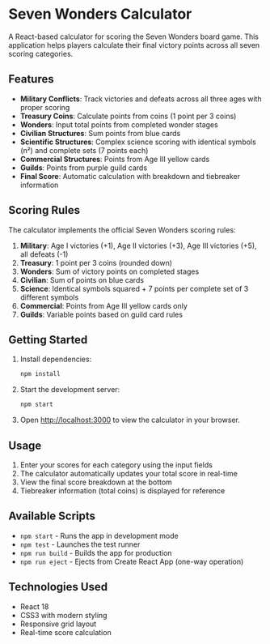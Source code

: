 # Seven Wonders Calculator

A React-based calculator for scoring the Seven Wonders board game. This application helps players calculate their final victory points across all seven scoring categories.

## Features

- **Military Conflicts**: Track victories and defeats across all three ages with proper scoring
- **Treasury Coins**: Calculate points from coins (1 point per 3 coins)
- **Wonders**: Input total points from completed wonder stages
- **Civilian Structures**: Sum points from blue cards
- **Scientific Structures**: Complex science scoring with identical symbols (n²) and complete sets (7 points each)
- **Commercial Structures**: Points from Age III yellow cards
- **Guilds**: Points from purple guild cards
- **Final Score**: Automatic calculation with breakdown and tiebreaker information

## Scoring Rules

The calculator implements the official Seven Wonders scoring rules:

1. **Military**: Age I victories (+1), Age II victories (+3), Age III victories (+5), all defeats (-1)
2. **Treasury**: 1 point per 3 coins (rounded down)
3. **Wonders**: Sum of victory points on completed stages
4. **Civilian**: Sum of points on blue cards
5. **Science**: Identical symbols squared + 7 points per complete set of 3 different symbols
6. **Commercial**: Points from Age III yellow cards only
7. **Guilds**: Variable points based on guild card rules

## Getting Started

1. Install dependencies:
   ```bash
   npm install
   ```

2. Start the development server:
   ```bash
   npm start
   ```

3. Open [http://localhost:3000](http://localhost:3000) to view the calculator in your browser.

## Usage

1. Enter your scores for each category using the input fields
2. The calculator automatically updates your total score in real-time
3. View the final score breakdown at the bottom
4. Tiebreaker information (total coins) is displayed for reference

## Available Scripts

- `npm start` - Runs the app in development mode
- `npm test` - Launches the test runner
- `npm run build` - Builds the app for production
- `npm run eject` - Ejects from Create React App (one-way operation)

## Technologies Used

- React 18
- CSS3 with modern styling
- Responsive grid layout
- Real-time score calculation
